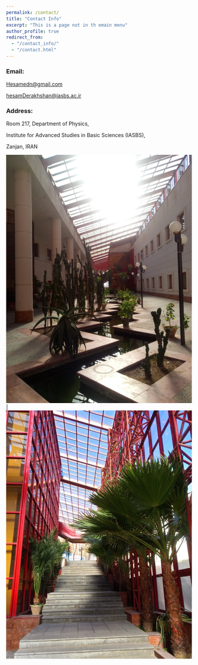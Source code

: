 ```yaml
---
permalink: /contact/
title: "Contact Info"
excerpt: "This is a page not in th emain menu"
author_profile: true
redirect_from: 
  - "/contact_info/"
  - "/contact.html"
---
```



### Email:

Hesamedn@gmail.com

hesamDerakhshan@iasbs.ac.ir

### Address:

Room 217, Department of Physics,

Institute for Advanced Studies in Basic Sciences (IASBS),

Zanjan, IRAN


![Photo](https://raw.githubusercontent.com/hesamedn/hesamedn.github.io/master/images/photo7.jpeg)  |  ![Photo](https://raw.githubusercontent.com/hesamedn/hesamedn.github.io/master/images/photo6.jpeg)


